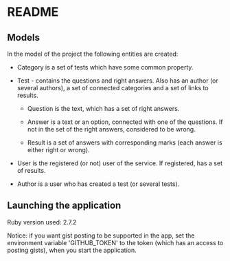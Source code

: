 # README

## Models

In the model of the project the following entities are created:

* Category is a set of tests which have some common property.

* Test - contains the questions and right answers.
Also has an author (or several authors), a set of connected categories
and a set of links to results.

  * Question is the text, which has a set of right answers.

  * Answer is a text or an option, connected with one of the questions.
If not in the set of the right answers, considered to be wrong.

  * Result is a set of answers with corresponding marks (each answer is either right or wrong).

* User is the registered (or not) user of the service.
If registered, has a set of results.

* Author is a user who has created a test (or several tests).

## Launching the application

Ruby version used: 2.7.2

Notice: if you want gist posting to be supported in the app,
set the environment variable 'GITHUB_TOKEN' to the token
(which has an access to posting gists), when you start the application.
